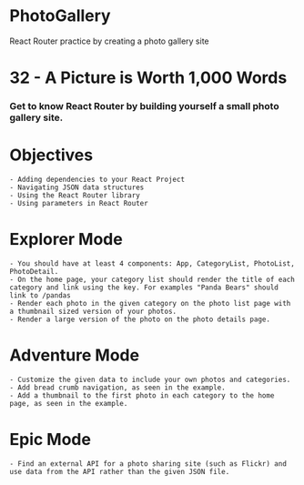 # PhotoGallery
React Router practice by creating a photo gallery site

# 32 - A Picture is Worth 1,000 Words

### Get to know React Router by building yourself a small photo gallery site.

# Objectives

    - Adding dependencies to your React Project
    - Navigating JSON data structures
    - Using the React Router library
    - Using parameters in React Router

# Explorer Mode

    - You should have at least 4 components: App, CategoryList, PhotoList, PhotoDetail.
    - On the home page, your category list should render the title of each category and link using the key. For examples "Panda Bears" should link to /pandas
    - Render each photo in the given category on the photo list page with a thumbnail sized version of your photos.
    - Render a large version of the photo on the photo details page.

# Adventure Mode

    - Customize the given data to include your own photos and categories.
    - Add bread crumb navigation, as seen in the example.
    - Add a thumbnail to the first photo in each category to the home page, as seen in the example.

# Epic Mode

    - Find an external API for a photo sharing site (such as Flickr) and use data from the API rather than the given JSON file.
